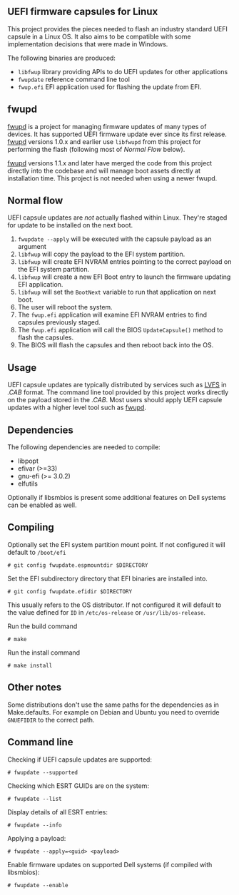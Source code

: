 UEFI firmware capsules for Linux
--------
This project provides the pieces needed to flash an industry standard UEFI capsule in a Linux OS.
It also aims to be compatible with some implementation decisions that were made in Windows.

The following binaries are produced:
 * `libfwup` library providing APIs to do UEFI updates for other applications
 * `fwupdate` reference command line tool
 * `fwup.efi` EFI application used for flashing the update from EFI.

## fwupd
[fwupd](https://github.com/hughsie/fwupd) is a project for managing firmware updates of many types of devices.  It has supported UEFI firmware update ever since its first release.
[fwupd](https://github.com/hughsie/fwupd) versions 1.0.x and earlier use `libfwupd` from this project for performing the flash
(following most of *Normal Flow* below).

[fwupd](https://github.com/hughsie/fwupd) versions 1.1.x and later have merged the code from this project directly into the
codebase and will manage boot assets directly at installation time.  This project is not needed when using a newer fwupd.

## Normal flow
UEFI capsule updates are _not_ actually flashed within Linux.  They're staged for update to
be installed on the next boot.

1. `fwupdate --apply` will be executed with the capsule payload as an argument
3. `libfwup` will copy the payload to the EFI system partition.
4. `libfwup` will create EFI NVRAM entries pointing to the correct payload on the EFI system partition.
5. `libfwup` will create a new EFI Boot entry to launch the firmware updating EFI application.
6. `libfwup` will set the `BootNext` variable to run that application on next boot.
7. The user will reboot the system.
8. The `fwup.efi` application will examine EFI NVRAM entries to find capsules previously staged.
9. The `fwup.efi` application will call the BIOS `UpdateCapsule()` method to flash the capsules.
10. The BIOS will flash the capsules and then reboot back into the OS.

## Usage
UEFI capsule updates are typically distributed by services such as [LVFS](https://fwupd.org) in _.CAB_ format.  The command line tool provided by this project works directly on the
payload stored in the *.CAB*.
Most users should apply UEFI capsule updates with a higher level tool such as [fwupd](https://github.com/hughsie/fwupd).

## Dependencies
The following dependencies are needed to compile:
 * libpopt
 * efivar (>=33)
 * gnu-efi (>= 3.0.2)
 * elfutils

Optionally if libsmbios is present some additional features on Dell systems can be enabled
as well.

## Compiling

Optionally set the EFI system partition mount point.  If not configured it will default to `/boot/efi`
```
# git config fwupdate.espmountdir $DIRECTORY
```

Set the EFI subdirectory directory that EFI binaries are installed into.
```
# git config fwupdate.efidir $DIRECTORY
```
This usually refers to the OS distributor.  If not configured it will default to the value defined for `ID` in `/etc/os-release` or `/usr/lib/os-release`.

Run the build command
```
# make
```

Run the install command
```
# make install
```

## Other notes
Some distributions don't use the same paths for the dependencies as in Make.defaults.
For example on Debian and Ubuntu you need to override `GNUEFIDIR` to the correct path.

## Command line
Checking if UEFI capsule updates are supported:
```
# fwupdate --supported
```

Checking which ESRT GUIDs are on the system:
```
# fwupdate --list
```

Display details of all ESRT entries:
```
# fwupdate --info
```

Applying a payload:
```
# fwupdate --apply=<guid> <payload>
```

Enable firmware updates on supported Dell systems (if compiled with libsmbios):
```
# fwupdate --enable
```

